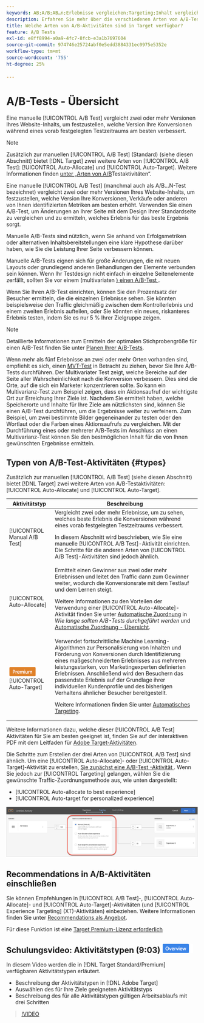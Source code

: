 ```yaml
---
keywords: AB;A/B;AB…n;Erlebnisse vergleichen;Targeting;Inhalt vergleichen;Automatisches Targeting;Automatische Zuordnung
description: Erfahren Sie mehr über die verschiedenen Arten von A/B-Test -Aktivitäten in Adobe [!DNL Target] -Manuell, Automatische Zuordnung und Automatisches Targeting. Wählen Sie die für Sie richtige aus.
title: Welche Arten von A/B-Aktivitäten sind in Target verfügbar?
feature: A/B Tests
exl-id: e8ff8994-a0a9-4fc7-8fcb-e3a1b7697604
source-git-commit: 974746e25724abf0e5edd3884331ec0975e5352e
workflow-type: tm+mt
source-wordcount: '755'
ht-degree: 25%

---
```


# A/B-Tests - Übersicht

Eine manuelle [!UICONTROL A/B Test] vergleicht zwei oder mehr Versionen Ihres Website-Inhalts, um festzustellen, welche Version Ihre Konversionen während eines vorab festgelegten Testzeitraums am besten verbessert.

>[!NOTE]
>
>Zusätzlich zur manuellen [!UICONTROL A/B Test] (Standard) (siehe diesen Abschnitt) bietet [!DNL Target] zwei weitere Arten von [!UICONTROL A/B Test]: [!UICONTROL Auto-Allocate] und [!UICONTROL Auto-Target]. Weitere Informationen finden [ unter „Arten von A/B](#types)Testaktivitäten“.

Eine manuelle [!UICONTROL A/B Test] (manchmal auch als A/B…N-Test bezeichnet) vergleicht zwei oder mehr Versionen Ihres Website-Inhalts, um festzustellen, welche Version Ihre Konversionen, Verkäufe oder anderen von Ihnen identifizierten Metriken am besten erhöht. Verwenden Sie einen A/B-Test, um Änderungen an Ihrer Seite mit dem Design Ihrer Standardseite zu vergleichen und zu ermitteln, welches Erlebnis für das beste Ergebnis sorgt.

Manuelle A/B-Tests sind nützlich, wenn Sie anhand von Erfolgsmetriken oder alternativen Inhaltsbereitstellungen eine klare Hypothese darüber haben, wie Sie die Leistung Ihrer Seite verbessern können.

Manuelle A/B-Tests eignen sich für große Änderungen, die mit neuen Layouts oder grundlegend anderen Behandlungen der Elemente verbunden sein können. Wenn Ihr Testdesign nicht einfach in einzelne Seitenelemente zerfällt, sollten Sie vor einem (multivariaten [) einen A/B-Test ](/help/main/c-activities/c-multivariate-testing/multivariate-testing.md).

Wenn Sie Ihren A/B-Test einrichten, können Sie den Prozentsatz der Besucher ermitteln, die die einzelnen Erlebnisse sehen. Sie könnten beispielsweise den Traffic gleichmäßig zwischen dem Kontrollerlebnis und einem zweiten Erlebnis aufteilen, oder Sie könnten ein neues, riskanteres Erlebnis testen, indem Sie es nur 5 % Ihrer Zielgruppe zeigen.

>[!NOTE]
>
>Detaillierte Informationen zum Ermitteln der optimalen Stichprobengröße für einen A/B-Test finden Sie unter [Planen Ihrer A/B-Tests](/help/main/c-activities/t-test-ab/sample-size-determination.md).

Wenn mehr als fünf Erlebnisse an zwei oder mehr Orten vorhanden sind, empfiehlt es sich, einen [MVT-Test](/help/main/c-activities/c-multivariate-testing/multivariate-testing.md) in Betracht zu ziehen, bevor Sie Ihre A/B-Tests durchführen. Der Multivariater Test zeigt, welche Bereiche auf der Seite aller Wahrscheinlichkeit nach die Konversion verbessern. Dies sind die Orte, auf die sich ein Marketer konzentrieren sollte. So kann ein Multivarianz-Test zum Beispiel zeigen, dass ein Aktionsaufruf der wichtigste Ort zur Erreichung Ihrer Ziele ist. Nachdem Sie ermittelt haben, welche Speicherorte und Inhalte für Ihre Ziele am nützlichsten sind, können Sie einen A/B-Test durchführen, um die Ergebnisse weiter zu verfeinern. Zum Beispiel, um zwei bestimmte Bilder gegeneinander zu testen oder den Wortlaut oder die Farben eines Aktionsaufrufs zu vergleichen. Mit der Durchführung eines oder mehrerer A/B-Tests im Anschluss an einen Multivarianz-Test können Sie den bestmöglichen Inhalt für die von Ihnen gewünschten Ergebnisse ermitteln.

## Typen von A/B-Test-Aktivitäten {#types}

Zusätzlich zur manuellen [!UICONTROL A/B Test] (siehe diesen Abschnitt) bietet [!DNL Target] zwei weitere Arten von A/B-Testaktivitäten: [!UICONTROL Auto-Allocate] und [!UICONTROL Auto-Target].

| Aktivitätstyp | Beschreibung |
| --- | --- |
| [!UICONTROL Manual A/B Test] | Vergleicht zwei oder mehr Erlebnisse, um zu sehen, welches beste Erlebnis die Konversionen während eines vorab festgelegten Testzeitraums verbessert.<P>In diesem Abschnitt wird beschrieben, wie Sie eine manuelle [!UICONTROL A/B Test]-Aktivität einrichten. Die Schritte für die anderen Arten von [!UICONTROL A/B Test]-Aktivitäten sind jedoch ähnlich. |
| [!UICONTROL Auto-Allocate] | Ermittelt einen Gewinner aus zwei oder mehr Erlebnissen und leitet den Traffic dann zum Gewinner weiter, wodurch die Konversionsrate mit dem Testlauf und dem Lernen steigt.<P>Weitere Informationen zu den Vorteilen der Verwendung einer [!UICONTROL Auto-Allocate]-Aktivität finden Sie unter [Automatische Zuordnung](/help/main/c-activities/t-test-ab/sample-size-determination.md#auto-allocate) in *Wie lange sollten A/B-Tests durchgeführt werden* und [Automatische Zuordnung - Übersicht](/help/main/c-activities/automated-traffic-allocation/automated-traffic-allocation.md). |
| ![Premium-Badge](/help/main/assets/premium.png) [!UICONTROL Auto-Target] | Verwendet fortschrittliche Machine Learning-Algorithmen zur Personalisierung von Inhalten und Förderung von Konversionen durch Identifizierung eines maßgeschneiderten Erlebnisses aus mehreren leistungsstarken, von Marketingexperten definierten Erlebnissen. Anschließend wird den Besuchern das passendste Erlebnis auf der Grundlage ihrer individuellen Kundenprofile und des bisherigen Verhaltens ähnlicher Besucher bereitgestellt.<P>Weitere Informationen finden Sie unter [Automatisches Targeting](/help/main/c-activities/auto-target/auto-target-to-optimize.md). |

Weitere Informationen dazu, welche dieser [!UICONTROL A/B Test] Aktivitäten für Sie am besten geeignet ist, finden Sie auf der interaktiven PDF mit dem Leitfaden für [Adobe Target-Aktivitäten](/help/main/c-activities/target-activities-guide.md).

Die Schritte zum Erstellen der drei Arten von [!UICONTROL A/B Test] sind ähnlich. Um eine [!UICONTROL Auto-Allocate]- oder [!UICONTROL Auto-Target]-Aktivität zu erstellen, [ Sie zunächst eine A/B-Test -Aktivität ](/help/main/c-activities/t-test-ab/t-test-create-ab/test-create-ab.md). Wenn Sie jedoch zur [!UICONTROL Targeting] gelangen, wählen Sie die gewünschte Traffic-Zuordnungsmethode aus, wie unten dargestellt:

* [!UICONTROL Auto-allocate to best experience]
* [!UICONTROL Auto-target for personalized experience]

![Einstellungen der Traffic-Zuordnungsmethode](/help/main/c-activities/t-test-ab/t-test-create-ab/assets/traffic-allocation-method.png)

## Recommendations in A/B-Aktivitäten einschließen

Sie können Empfehlungen in [!UICONTROL A/B Test]-, [!UICONTROL Auto-Allocate]- und [!UICONTROL Auto-Target]-Aktivitäten (und [!UICONTROL Experience Targeting] (XT)-Aktivitäten) einbeziehen. Weitere Informationen finden Sie unter [Recommendations als Angebot](/help/main/c-recommendations/recommendations-as-an-offer.md).

Für diese Funktion ist eine [Target Premium-Lizenz erforderlich](/help/main/c-intro/intro.md#premium)

## Schulungsvideo: Aktivitätstypen (9:03) ![Übersichts-Badge](/help/main/assets/overview.png)

In diesem Video werden die in [!DNL Target Standard/Premium] verfügbaren Aktivitätstypen erläutert.

* Beschreibung der Aktivitätstypen in [!DNL Adobe Target]
* Auswählen des für Ihre Ziele geeigneten Aktivitätstyps
* Beschreibung des für alle Aktivitätstypen gültigen Arbeitsablaufs mit drei Schritten

>[!VIDEO](https://video.tv.adobe.com/v/29397?captions=ger)
